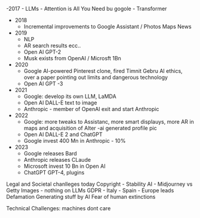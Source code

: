 -2017
    - LLMs
        - Attention is All You Need bu gogole - Transformer
- 2018
    - Incremental improvements to Google Assistant / Photos Maps News
- 2019
    - NLP
    - AR search results ecc..
    - Open AI GPT-2
    - Musk exists from OpenAI / Microsft 1Bn
- 2020
    - Google AI-powered Pinterest clone, fired Timnit Gebru AI ethics, over a paper pointing out limits and dangerous technology
    - Open AI GPT -3
- 2021
    - Google: develop its own LLM, LaMDA
    - Open AI DALL-E text to image
    - Anthropic - member of OpenAI exit and start Anthropic
- 2022
    - Google: more tweaks to Assistanc, more smart displauys, more AR in maps and acquisition of Alter -ai generated profile pic
    - Open AI DALL-E 2 and ChatGPT
    - Google invest 400 Mn in Anthropic - 10%
- 2023
    - Google releases Bard
    - Anthropic releases CLaude
    - Microsoft invest 10 Bn in Open AI
    - ChatGPT GPT-4, plugins

Legal and Societal chanlleges today
Copyright
    - Stability AI - Midjourney vs Getty Images
    - nothing on LLMs
GDPR
    - Italy
    - Spain
    - Europe leads
Defamation
Generating stuff by AI
Fear of human extinctions

Technical Challenges: machines dont care
